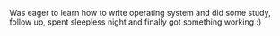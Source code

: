 Was eager to learn how to write operating system and did some study, follow up, spent sleepless night and finally got something working :)